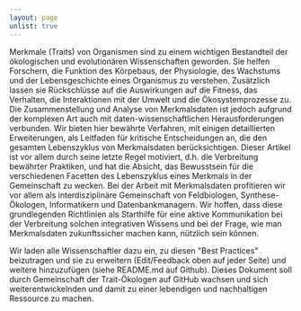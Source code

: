 ```yaml
---
layout: page
unlist: true
---
```


Merkmale (Traits) von Organismen sind zu einem wichtigen Bestandteil der ökologischen und evolutionären Wissenschaften geworden. Sie helfen Forschern, die Funktion des Körpebaus, der Physiologie, des Wachstums und der Lebensgeschichte eines Organismus zu verstehen. Zusätzlich lassen sie Rückschlüsse auf die Auswirkungen auf die Fitness, das Verhalten, die Interaktionen mit der Umwelt und die Ökosystemprozesse zu. Die Zusammenstellung und Analyse von Merkmalsdaten ist jedoch aufgrund der komplexen Art auch mit daten-wissenschaftlichen Herausforderungen verbunden. Wir bieten hier bewährte Verfahren, mit einigen detaillierten Erweiterungen, als Leitfaden für kritische Entscheidungen an, die den gesamten Lebenszyklus von Merkmalsdaten berücksichtigen. Dieser Artikel ist vor allem durch seine letzte Regel motiviert, d.h. die Verbreitung bewährter Praktiken, und hat die Absicht, das Bewusstsein für die verschiedenen Facetten des Lebenszyklus eines Merkmals in der Gemeinschaft zu wecken. Bei der Arbeit mit Merkmalsdaten profitieren wir vor allem als interdisziplinäre Gemeinschaft von Feldbiologen, Synthese-Ökologen, Informatikern und Datenbankmanagern. Wir hoffen, dass diese grundlegenden Richtlinien als Starthilfe für eine aktive Kommunikation bei der Verbreitung solchen integrativen Wissens und bei der Frage, wie man Merkmalsdaten zukunftssicher machen kann, nützlich sein können.

Wir laden alle Wissenschaftler dazu ein, zu diesen "Best Practices" beizutragen und sie zu erweitern (Edit/Feedback oben auf jeder Seite) und weitere hinzuzufügen (siehe README.md auf Github). Dieses Dokument soll durch Gemeinschaft der Trait-Ökologen auf GitHub wachsen und sich weiterentwickelnden und damit zu einer lebendigen und nachhaltigen Ressource zu machen.
